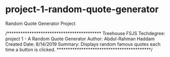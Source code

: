 # project-1-random-quote-generator
 Random Quote Generator Project
 
 /******************************************
Treehouse FSJS Techdegree:
project 1 - A Random Quote Generator
Author: Abdul-Rahman Haddam
Created Date: 8/14/2019
Summary: Displays random famous quotes each time a button is clicked. 
******************************************/
